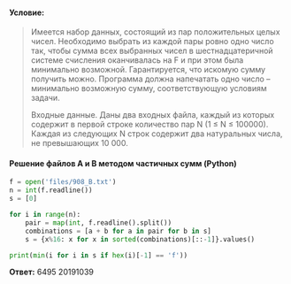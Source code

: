 #### Условие:
> Имеется набор данных, состоящий из пар положительных целых чисел. Необходимо выбрать из каждой пары ровно одно число так, чтобы сумма всех выбранных чисел в шестнадцатеричной системе счисления оканчивалась на F и при этом была минимально возможной. Гарантируется, что искомую сумму получить можно. Программа должна напечатать одно число – минимально возможную сумму, соответствующую условиям задачи.
> 
> Входные данные. Даны два входных файла, каждый из которых содержит в первой строке количество пар N (1 ≤ N ≤ 100000). Каждая из следующих N строк содержит два натуральных числа, не превышающих 10 000.

#### Решение файлов A и B методом частичных сумм (Python)
```python
f = open('files/908_B.txt')
n = int(f.readline())
s = [0]

for i in range(n):
    pair = map(int, f.readline().split())
    combinations = [a + b for a in pair for b in s]
    s = {x%16: x for x in sorted(combinations)[::-1]}.values()

print(min(i for i in s if hex(i)[-1] == 'f'))
```

**Ответ:** 6495 20191039
